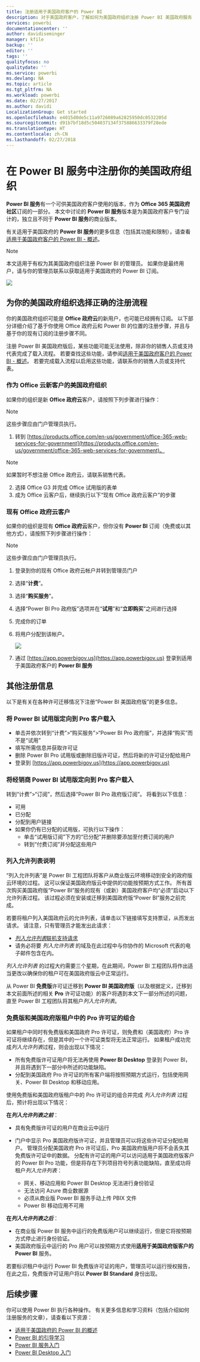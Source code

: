 ```yaml
---
title: 注册适用于美国政府客户的 Power BI
description: 对于美国政府客户，了解如何为美国政府组织注册 Power BI 美国政府服务
services: powerbi
documentationcenter: ''
author: davidiseminger
manager: kfile
backup: ''
editor: ''
tags: ''
qualityfocus: no
qualitydate: ''
ms.service: powerbi
ms.devlang: NA
ms.topic: article
ms.tgt_pltfrm: NA
ms.workload: powerbi
ms.date: 02/27/2017
ms.author: davidi
LocalizationGroup: Get started
ms.openlocfilehash: e4015d0de5c11a9726089a62825950dc0532205d
ms.sourcegitcommit: d91b7bf18d5c504037134f375886633379f28ede
ms.translationtype: HT
ms.contentlocale: zh-CN
ms.lasthandoff: 02/27/2018
---
```

# <a name="enroll-your-us-government-organization-in-the-power-bi-service"></a>在 Power BI 服务中注册你的美国政府组织
**Power BI 服务**有一个可供美国政府客户使用的版本，作为 **Office 365 美国政府社区**订阅的一部分。 本文中讨论的 **Power BI 服务**版本是为美国政府客户专门设计的，独立且不同于 **Power BI 服务**的商业版本。

有关适用于美国政府的 **Power BI 服务**的更多信息（包括其功能和限制），请查看[适用于美国政府客户的 Power BI - 概述](service-govus-overview.md)。

> [!NOTE]
> 本文适用于有权为其美国政府组织注册 Power BI 的管理员。 如果你是最终用户，请与你的管理员联系以获取适用于美国政府的 Power BI 订阅。
> 
> 

![](media/service-govus-signup/service_govus_signup_1.png)

## <a name="select-the-right-sign-up-process-for-your-us-government-organization"></a>为你的美国政府组织选择正确的注册流程
你的美国政府组织可能是 **Office 政府云**的新用户，也可能已经拥有订阅。 以下部分详细介绍了基于你使用 Office 政府云和 Power BI 的位置的注册步骤，并且与基于你的现有订阅的注册步骤不同。

注册 Power BI 美国政府版后，某些功能可能无法使用，除非你的销售人员或支持代表完成了载入流程。 若要查找这些功能，请参阅[适用于美国政府客户的 Power BI - 概述](service-govus-overview.md)。 若要完成载入流程以启用这些功能，请联系你的销售人员或支持代表。

### <a name="us-government-organizations-that-are-new-office-cloud-customers"></a>作为 Office 云新客户的美国政府组织
如果你的组织是新 **Office 政府云**客户，请按照下列步骤进行操作：

> [!NOTE]
> 这些步骤应由门户管理员执行。
>

1. 转到 [https://products.office.com/en-us/government/office-365-web-services-for-government](https://products.office.com/en-us/government/office-365-web-services-for-government)。

>[!NOTE]
>如果暂时不想注册 Office 政府云，请联系销售代表。
>

2. 选择 Office G3 并完成 Office 试用版的表单
3. 成为 Office 云客户后，继续执行以下“现有 Office 政府云客户”的步骤

### <a name="existing-office-government-cloud-customers"></a>现有 Office 政府云客户
如果你的组织是现有 **Office 政府云**客户，但你没有 **Power BI** 订阅（免费或以其他方式），请按照下列步骤进行操作：

> [!NOTE]
> 这些步骤应由门户管理员执行。
> 
> 

1. 登录到你的现有 Office 政府云帐户并转到管理员门户
2. 选择“**计费**”。
3. 选择“**购买服务**”。
4. 选择“Power BI Pro 政府版”选项并在“**试用**”和“**立即购买**”之间进行选择
5. 完成你的订单
6. 将用户分配到该帐户。
   
   ![](media/service-govus-signup/service_govus_signup_5.png)
7. 通过 [https://app.powerbigov.us](https://app.powerbigov.us) 登录到适用于美国政府客户的 **Power BI 服务**

## <a name="additional-signup-information"></a>其他注册信息
以下是有关在各种许可迁移情况下注册“Power BI 美国政府版”的更多信息。

### <a name="direct-power-bi-trial-to-pro-customer-onboarding"></a>将 Power BI 试用版定向到 Pro 客户载入
* 单击并依次转到“计费”>“购买服务”>“Power BI Pro 政府版”，并选择“购买”而不是“试用”
* 填写所需信息并获取许可证
* 删除 Power BI Pro 试用版或删除旧版许可证，然后将新的许可证分配给用户
* 登录到 [https://app.powerbigov.us](https://app.powerbigov.us)

### <a name="reseller-power-bi-trial-to-pro-customer-onboarding"></a>将经销商 Power BI 试用版定向到 Pro 客户载入
转到“计费”>“订阅”，然后选择“Power BI Pro 政府版订阅”。 将看到以下信息：

* 可用
* 已分配
* 分配到用户链接
* 如果你仍有已分配的试用版，可执行以下操作：
  * 单击“试用版订阅”下方的“已分配”并删除要添加至付费订阅的用户
  * 转到“付费订阅”并分配这些用户

### <a name="whitelisting-instructions"></a>列入允许列表说明
“列入允许列表”是 Power BI 工程团队将客户从商业版云环境移动到安全的政府版云环境的过程。 这可以保证美国政府版云中提供的功能按预期方式工作。 所有首次购买美国政府版“Power BI”服务的现有（或新）美国政府客户均“必须”启动以下允许列表过程。 该过程必须在安装或迁移到美国政府版“Power BI”服务之前完成。 

若要将租户列入美国政府云的允许列表，请单击以下链接填写支持票证，从而发出请求。 请注意，只有管理员才能发出此请求：

* [*列入允许列表*联机支持请求](https://powerbi.microsoft.com/clouds/)
* 请务必将要 *列入允许列表* 的域及在此过程中与你协作的 Microsoft 代表的电子邮件包含在内。

*列入允许列表* 的过程大约需要三个星期，在此期间，Power BI 工程团队将作出适当更改以确保你的租户可在美国政府版云中正常运行。

从 Power BI **免费版**许可证迁移到 **Power BI 美国政府版**（以及根据定义，迁移到本文前面所述的相关 **Pro** 许可证功能）的客户将遇到本文下一部分所述的问题，直至 Power BI 工程团队将其租户*列入允许列表*。

### <a name="mixed-free-and-pro-licenses-in-us-government-tenants"></a>免费版和美国政府版租户中的 Pro 许可证的组合
如果租户中同时有免费版和美国政府 Pro 许可证，则免费和（美国政府）Pro 许可证将继续存在，但是其中的一个许可证类型将无法正常运行。 如果租户成功完成*列入允许列表*过程，则会出现以下情况：

* 所有免费版许可证用户将无法再使用 **Power BI Desktop** 登录到 Power BI，并且将遇到下一部分中所述的功能缺陷。
* 分配到美国政府 Pro 许可证的所有客户端将按照预期方式运行，包括使用网关、Power BI Desktop 和移动应用。

使用免费版和美国政府版租户中的 Pro 许可证的组合并完成 *列入允许列表* 过程后，预计将出现以下情况：

**在*列入允许列表之前***：

* 具有免费版许可证的用户在商业云中运行
* 门户中显示 Pro 美国政府版许可证，并且管理员可以将这些许可证分配给用户。 管理员分配美国政府 Pro 许可证后，Pro 美国政府版用户将不会丢失其免费版许可证中的数据。 分配有许可证的用户可以访问适用于美国政府版客户的 Power BI Pro 功能，但是将存在下列项目符号列表功能缺陷，直至成功将租户*列入允许列表*：
  
  * 网关、移动应用和 Power BI Desktop 无法进行身份验证
  * 无法访问 Azure 商业数据源
  * 必须从商业版 Power BI 服务手动上传 PBIX 文件
  * Power BI 移动应用不可用

**在*列入允许列表之后***：

* 在商业版 Power BI 服务中运行的免费版用户可以继续运行，但是它将按预期方式停止进行身份验证。
* 美国政府版云中运行的 Pro 用户可以按预期方式使用**适用于美国政府版客户的 Power BI** 服务。

若要标识租户中运行 Power BI 免费版许可证的用户，管理员可以运行授权报告，在此之后，免费版许可证用户将以 **Power BI Standard** 身份出现。

## <a name="next-steps"></a>后续步骤
你可以使用 Power BI 执行各种操作。 有关更多信息和学习资料（包括介绍如何注册服务的文章），请查看以下资源：

* [适用于美国政府的 Power BI 的概述](service-govus-overview.md)
* [Power BI 的引导学习](guided-learning/gettingstarted.yml#step-1)
* [Power BI 服务入门](service-get-started.md)
* [Power BI Desktop 入门](desktop-getting-started.md)

